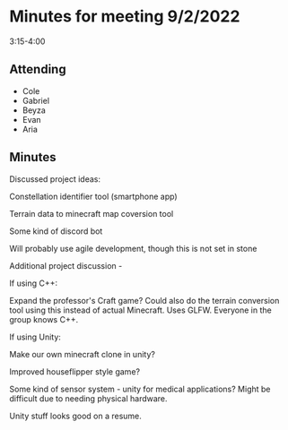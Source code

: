 #
# **Minutes for meeting 9/2/2022**

3:15-4:00

## **Attending**

- Cole
- Gabriel
- Beyza
- Evan
- Aria

## **Minutes**

Discussed project ideas:

Constellation identifier tool (smartphone app)

Terrain data to minecraft map coversion tool

Some kind of discord bot

Will probably use agile development, though this is not set in stone

Additional project discussion -

If using C++:

Expand the professor's Craft game? Could also do the terrain conversion tool using this instead of actual Minecraft. Uses GLFW. Everyone in the group knows C++.

If using Unity:

Make our own minecraft clone in unity?

Improved houseflipper style game?

Some kind of sensor system - unity for medical applications? Might be difficult due to needing physical hardware.

Unity stuff looks good on a resume.
